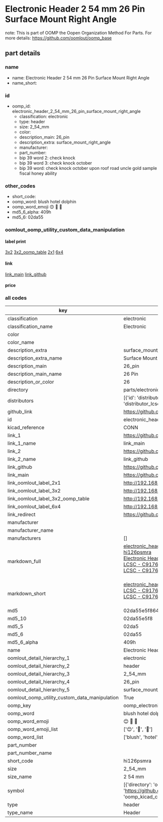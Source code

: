 # Electronic Header 2 54 mm 26 Pin Surface Mount Right Angle  

note: This is part of OOMP the Oopen Organization Method For Parts. For more details: https://github.com/oomlout/oomp_base

##  part details
  







### name
* name: Electronic Header 2 54 mm 26 Pin Surface Mount Right Angle
* name_short: 
### id
* oomp_id: electronic_header_2_54_mm_26_pin_surface_mount_right_angle
  * classification: electronic
  * type: header
  * size: 2_54_mm
  * color: 
  * description_main: 26_pin
  * description_extra: surface_mount_right_angle
  * manufacturer: 
  * part_number: 
  * bip 39 word 2: check knock
  * bip 39 word 3: check knock october
  * bip 39 word: check knock october upon roof road uncle gold sample fiscal honey ability

### other_codes
* short_code: 
* oomp_word: blush hotel dolphin
* oomp_word_emoji :blush: :hotel: :dolphin:
* md5_6_alpha: 409h
* md5_6: 02da55






### oomlout_oomp_utility_custom_data_manipulation
#### label print
[3x2](http://192.168.1.245:1112/?label=oomp%20409h)
[3x2_oomp_table](http://192.168.1.108:1112/?label=oomp%20409h)
[2x1](http://192.168.1.242:1112/?label=oomp%20409h)
[6x4](http://192.168.1.55:1112/?label=oomp%20409h)    

#### link

[link_main](https://github.com/oomlout/oomlout_oomp_version_1_messy/tree/main/parts/electronic_header_2_54_mm_26_pin_surface_mount_right_angle) [link_github](https://github.com/oomlout/oomlout_oomp_version_1_messy/tree/main/parts/electronic_header_2_54_mm_26_pin_surface_mount_right_angle)                             

#### price







### all codes 
| key | value |  
| --- | --- |  
| classification | electronic |  
| classification_name | Electronic |  
| color |  |  
| color_name |  |  
| description_extra | surface_mount_right_angle |  
| description_extra_name | Surface Mount Right Angle |  
| description_main | 26_pin |  
| description_main_name | 26 Pin |  
| description_or_color | 26 |  
| directory | parts/electronic_header_2_54_mm_26_pin_surface_mount_right_angle |  
| distributors | [{'id': 'distributor_lcsc', 'link': 'https://lcsc.com/product-detail/C917606.html', 'name': 'LCSC', 'part_number': 'C917606'}, {'id': 'distributor_lcsc', 'link': 'https://lcsc.com/product-detail/C917645.html', 'name': 'LCSC', 'part_number': 'C917645'}] |  
| github_link | https://github.com/oomlout/oomlout_oomp_part_src/tree/main/parts/electronic_header_2_54_mm_26_pin_surface_mount_right_angle |  
| id | electronic_header_2_54_mm_26_pin_surface_mount_right_angle |  
| kicad_reference | CONN |  
| link_1 | https://github.com/oomlout/oomlout_oomp_version_1_messy/tree/main/parts/electronic_header_2_54_mm_26_pin_surface_mount_right_angle |  
| link_1_name | link_main |  
| link_2 | https://github.com/oomlout/oomlout_oomp_version_1_messy/tree/main/parts/electronic_header_2_54_mm_26_pin_surface_mount_right_angle |  
| link_2_name | link_github |  
| link_github | https://github.com/oomlout/oomlout_oomp_version_1_messy/tree/main/parts/electronic_header_2_54_mm_26_pin_surface_mount_right_angle |  
| link_main | https://github.com/oomlout/oomlout_oomp_version_1_messy/tree/main/parts/electronic_header_2_54_mm_26_pin_surface_mount_right_angle |  
| link_oomlout_label_2x1 | http://192.168.1.242:1112/?label=oomp%20409h |  
| link_oomlout_label_3x2 | http://192.168.1.245:1112/?label=oomp%20409h |  
| link_oomlout_label_3x2_oomp_table | http://192.168.1.108:1112/?label=oomp%20409h |  
| link_oomlout_label_6x4 | http://192.168.1.55:1112/?label=oomp%20409h |  
| link_redirect | https://github.com/oomlout/oomlout_oomp_version_1_messy/tree/main/parts/electronic_header_2_54_mm_26_pin_surface_mount_right_angle |  
| manufacturer |  |  
| manufacturer_name |  |  
| manufacturers | [] |  
| markdown_full | [electronic_header_2_54_mm_26_pin_surface_mount_right_angle](none)<br>[hi126psmra](none)<br>[Electronic Header 2 54 Mm 26 Pin Surface Mount Right Angle](none)<br>[LCSC - C917606<br>](https://lcsc.com/product-detail/C917606.html)[LCSC - C917645<br>](https://lcsc.com/product-detail/C917645.html)<br> |  
| markdown_short | [electronic_header_2_54_mm_26_pin_surface_mount_right_angle](none)<br>[LCSC - C917606<br>](https://lcsc.com/product-detail/C917606.html)[LCSC - C917645<br>](https://lcsc.com/product-detail/C917645.html)<br> |  
| md5 | 02da55e5f8645d92ebdddeef321ef138 |  
| md5_10 | 02da55e5f8 |  
| md5_5 | 02da5 |  
| md5_6 | 02da55 |  
| md5_6_alpha | 409h |  
| name | Electronic Header 2 54 mm 26 Pin Surface Mount Right Angle |  
| oomlout_detail_hierarchy_1 | electronic |  
| oomlout_detail_hierarchy_2 | header |  
| oomlout_detail_hierarchy_3 | 2_54_mm |  
| oomlout_detail_hierarchy_4 | 26_pin |  
| oomlout_detail_hierarchy_5 | surface_mount_right_angle |  
| oomlout_oomp_utility_custom_data_manipulation | True |  
| oomp_key | oomp_electronic_header_2_54_mm_26_pin_surface_mount_right_angle |  
| oomp_word | blush hotel dolphin |  
| oomp_word_emoji | :blush: :hotel: :dolphin: |  
| oomp_word_emoji_list | [':blush:', ':hotel:', ':dolphin:'] |  
| oomp_word_list | ['blush', 'hotel', 'dolphin'] |  
| part_number |  |  
| part_number_name |  |  
| short_code | hi126psmra |  
| size | 2_54_mm |  
| size_name | 2 54 mm |  
| symbol | [{'directory': 'oomlout_oomp_symbol_bot/symbols/kicad_connector_conn_01x26_pin//working/working.kicad_sym', 'index': 0, 'link': 'https://github.com/oomlout/oomlout_oomp_symbol_bot/tree/main/symbols/kicad_connector_conn_01x26_pin', 'oomp_key': 'oomp_kicad_connector_conn_01x26_pin'}] |  
| type | header |  
| type_name | Header |  
